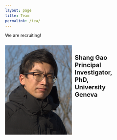 ```yaml
---
layout: page
title: Team
permalink: /tea/
---
```


We are recruiting!

<!--- markdown image without alignment
![bio_ShG](/assets/images/bio_ShG.jpg)
-->

<!--- markdown image with alignment
<img align="left" width="150" height="200" src="/assets/images/bio_ShG.jpg">
-->

<style>

  .flex-container {
    display: flex;
    flex-flow: row wrap;  
    justify-content: left;  
    padding: 0;
    margin: 0;
    list-style: none;
  }

  .flex-item {
    display: flex;
    width: 350px;
    height: 300px;
    margin-top: 10px;
  }

/*  .container {
  display: flex;
  align-items: center;
  justify-content: center;
  }*/

  .img {
  width: 60px;
  height:80px;
  }

  .text {
  font-size: 10px;
  padding-left: 10px;
  }
</style>

<body>

<div class="flex-container">
  <div class="flex-item">
    <div class="image">
      <img src="/assets/images/bio_ShG.jpg">
    </div>
    <div class="text">
      <h1>Shang Gao <br> Principal Investigator, <br> PhD, University Geneva</h1>
    </div>
  </div>
</div>
</body>




[jekyll-organization]: https://github.com/jekyll
